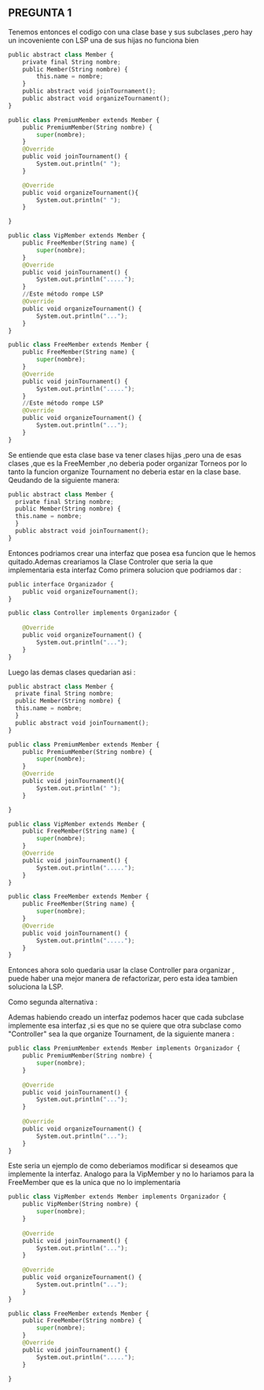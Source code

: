 ## PREGUNTA 1
Tenemos entonces el codigo con una clase base y sus subclases ,pero hay un incoveniente con LSP una de sus hijas no funciona bien
``` python
public abstract class Member {
    private final String nombre;
    public Member(String nombre) {
        this.name = nombre;
    }
    public abstract void joinTournament();
    public abstract void organizeTournament();
}

public class PremiumMember extends Member {
    public PremiumMember(String nombre) {
        super(nombre);
    }
    @Override
    public void joinTournament() {
        System.out.println(" ");
    }

    @Override
    public void organizeTournament(){
        System.out.println(" ");
    }

}

public class VipMember extends Member {
    public FreeMember(String name) {
        super(nombre);
    }
    @Override
    public void joinTournament() {
        System.out.println(".....");
    }
    //Este método rompe LSP
    @Override
    public void organizeTournament() {
        System.out.println("...");
    }
}

public class FreeMember extends Member {
    public FreeMember(String name) {
        super(nombre);
    }
    @Override
    public void joinTournament() {
        System.out.println(".....");
    }
    //Este método rompe LSP
    @Override
    public void organizeTournament() {
        System.out.println("...");
    }
}
```
Se entiende que esta clase base va tener clases hijas ,pero una de esas clases ,que es la FreeMember ,no deberia
poder organizar Torneos por lo tanto la funcion organize Tournament no deberia estar en la clase base. Qeudando de la siguiente manera:

```python
public abstract class Member {
  private final String nombre;
  public Member(String nombre) {
  this.name = nombre;
  }
  public abstract void joinTournament();  
}
```
Entonces podriamos crear una interfaz que posea esa funcion que le hemos quitado.Ademas creariamos la Clase Controler que seria la que implementaria esta interfaz
Como primera solucion que podriamos dar :


```python
public interface Organizador {
    public void organizeTournament();
}

public class Controller implements Organizador {
    
    @Override
    public void organizeTournament() {
        System.out.println("...");
    }    
}
```
Luego las demas clases quedarian asi :
```python
public abstract class Member {
  private final String nombre;
  public Member(String nombre) {
  this.name = nombre;
  }
  public abstract void joinTournament();  
}
```

```python
public class PremiumMember extends Member {
    public PremiumMember(String nombre) {
        super(nombre);
    }
    @Override
    public void joinTournament(){
        System.out.println(" ");
    }

}

public class VipMember extends Member {
    public FreeMember(String name) {
        super(nombre);
    }
    @Override
    public void joinTournament() {
        System.out.println(".....");
    }    
}

public class FreeMember extends Member {
    public FreeMember(String name) {
        super(nombre);
    }
    @Override
    public void joinTournament() {
        System.out.println(".....");
    }    
}
```
Entonces ahora solo quedaria usar la clase Controller para organizar , puede haber una mejor manera de refactorizar, pero esta idea tambien soluciona la LSP.

Como segunda alternativa :

Ademas habiendo creado un interfaz podemos hacer que cada subclase implemente esa interfaz ,si es que no se quiere que otra subclase como "Controller" sea la que organize Tournament, de la siguiente manera :
```python
public class PremiumMember extends Member implements Organizador {
    public PremiumMember(String nombre) {
        super(nombre);
    }
    
    @Override
    public void joinTournament() {
        System.out.println("...");
    }
    
    @Override
    public void organizeTournament() {
        System.out.println("...");
    }
}
```
Este seria un ejemplo de como deberiamos modificar si deseamos que implemente la interfaz. Analogo para la VipMember y no lo hariamos para la FreeMember que es la unica que no lo implementaria

```python
public class VipMember extends Member implements Organizador {
    public VipMember(String nombre) {
        super(nombre);
    }
    
    @Override
    public void joinTournament() {
        System.out.println("...");
    }
    
    @Override
    public void organizeTournament() {
        System.out.println("...");
    }
}

public class FreeMember extends Member {
    public FreeMember(String nombre) {
        super(nombre);
    }
    @Override
    public void joinTournament() {
        System.out.println(".....");
    }
    
}
```

